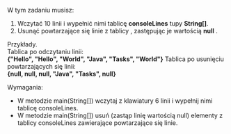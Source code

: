 W tym zadaniu musisz:

1. Wczytać 10 linii i wypełnić nimi tablicę **consoleLines** tupy **String[]**.
2. Usunąć powtarzające się linie z tablicy , zastępując je wartością **null** .

Przykłady.\
Tablica po odczytaniu linii:\
**{"Hello", "Hello", "World", "Java", "Tasks", "World"}**
Tablica po usunięciu powtarzających się linii:\
**{null, null, null, "Java", "Tasks", null}**

Wymagania:

- W metodzie main(String[]) wczytaj z klawiatury 6 linii i wypełnij nimi tablicę consoleLines.
- W metodzie main(String[]) usuń (zastąp linię wartością null) elementy z tablicy consoleLines zawierające powtarzające
  się linie.